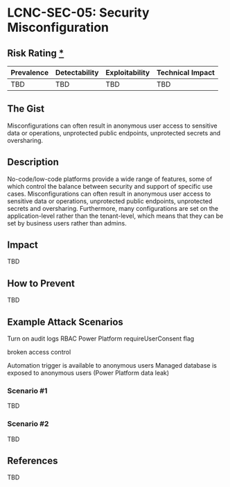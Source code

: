 # LCNC-SEC-05: Security Misconfiguration

## Risk Rating [*](https://owasp.org/www-project-top-ten/2017/Note_About_Risks)

| Prevalence | Detectability | Exploitability | Technical Impact |
| --- | --- | --- | --- |
| TBD | TBD | TBD | TBD |

## The Gist

Misconfigurations can often result in anonymous user access to sensitive data or operations, unprotected public endpoints, unprotected secrets and oversharing.

## Description

No-code/low-code platforms provide a wide range of features, some of which control the balance between security and support of specific use cases. 
Misconfigurations can often result in anonymous user access to sensitive data or operations, unprotected public endpoints, unprotected secrets and oversharing.
Furthermore, many configurations are set on the application-level rather than the tenant-level, which means that they can be set by business users rather than admins.

## Impact

TBD

## How to Prevent

TBD

## Example Attack Scenarios

Turn on audit logs
RBAC
Power Platform requireUserConsent flag

broken access control

Automation trigger is available to anonymous users
Managed database is exposed to anonymous users (Power Platform data leak)

### Scenario #1

TBD

### Scenario #2

TBD

## References

TBD